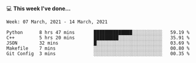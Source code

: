 💻 **This week I've done...**

<!--START_SECTION:waka-->
```text
Week: 07 March, 2021 - 14 March, 2021

Python      8 hrs 47 mins       ██████████████░░░░░░░░░░░   59.19 % 
C++         5 hrs 20 mins       █████████░░░░░░░░░░░░░░░░   35.91 % 
JSON        32 mins             █░░░░░░░░░░░░░░░░░░░░░░░░   03.69 % 
Makefile    7 mins              ░░░░░░░░░░░░░░░░░░░░░░░░░   00.80 % 
Git Config  3 mins              ░░░░░░░░░░░░░░░░░░░░░░░░░   00.35 %
```
<!--END_SECTION:waka-->
